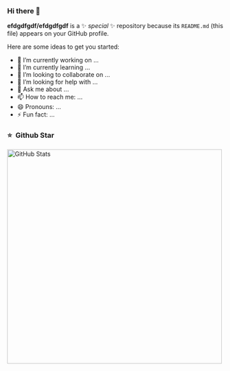 ### Hi there 👋


**efdgdfgdf/efdgdfgdf** is a ✨ _special_ ✨ repository because its `README.md` (this file) appears on your GitHub profile.

Here are some ideas to get you started:

- 🔭 I’m currently working on ...
- 🌱 I’m currently learning ...
- 👯 I’m looking to collaborate on ...
- 🤔 I’m looking for help with ...
- 💬 Ask me about ...
- 📫 How to reach me: ...
- 😄 Pronouns: ...
- ⚡ Fun fact: ...

### ⭐️ &nbsp;Github Star

<img width="500px"  alt="GitHub Stats" src="https://github-readme-stats.vercel.app/api?username=efdgdfgdf&count_private=true&show_icons=true"/>

